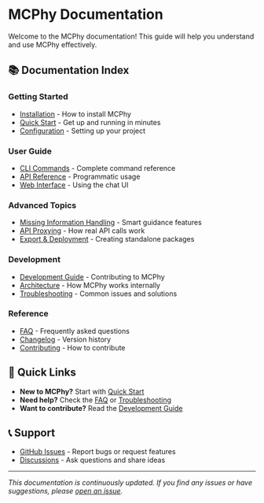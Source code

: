 # MCPhy Documentation

Welcome to the MCPhy documentation! This guide will help you understand and use MCPhy effectively.

## 📚 Documentation Index

### Getting Started
- [Installation](./installation.md) - How to install MCPhy
- [Quick Start](./quick-start.md) - Get up and running in minutes
- [Configuration](./configuration.md) - Setting up your project

### User Guide
- [CLI Commands](./cli-commands.md) - Complete command reference
- [API Reference](./api-reference.md) - Programmatic usage
- [Web Interface](./web-interface.md) - Using the chat UI

### Advanced Topics
- [Missing Information Handling](./missing-information.md) - Smart guidance features
- [API Proxying](./api-proxying.md) - How real API calls work
- [Export & Deployment](./export-deployment.md) - Creating standalone packages

### Development
- [Development Guide](./development.md) - Contributing to MCPhy
- [Architecture](./architecture.md) - How MCPhy works internally
- [Troubleshooting](./troubleshooting.md) - Common issues and solutions

### Reference
- [FAQ](./faq.md) - Frequently asked questions
- [Changelog](./changelog.md) - Version history
- [Contributing](./contributing.md) - How to contribute

## 🚀 Quick Links

- **New to MCPhy?** Start with [Quick Start](./quick-start.md)
- **Need help?** Check the [FAQ](./faq.md) or [Troubleshooting](./troubleshooting.md)
- **Want to contribute?** Read the [Development Guide](./development.md)

## 📞 Support

- [GitHub Issues](https://github.com/sehmim/mcphy/issues) - Report bugs or request features
- [Discussions](https://github.com/sehmim/mcphy/discussions) - Ask questions and share ideas

---

*This documentation is continuously updated. If you find any issues or have suggestions, please [open an issue](https://github.com/sehmim/mcphy/issues).*
